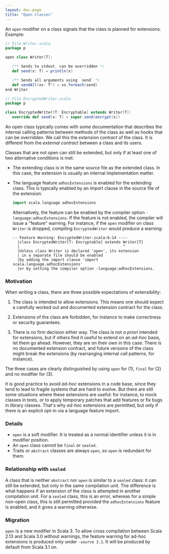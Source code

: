 ```yaml
---
layout: doc-page
title: "Open Classes"
---
```


An `open` modifier on a class signals that the class is planned for extensions. Example:
```scala
// File Writer.scala
package p

open class Writer[T]:

   /** Sends to stdout, can be overridden */
   def send(x: T) = println(x)

   /** Sends all arguments using `send` */
   def sendAll(xs: T*) = xs.foreach(send)
end Writer

// File EncryptedWriter.scala
package p

class EncryptedWriter[T: Encryptable] extends Writer[T]:
   override def send(x: T) = super.send(encrypt(x))
```
An open class typically comes with some documentation that describes
the internal calling patterns between methods of the class as well as hooks that can be overridden. We call this the _extension contract_ of the class. It is different from the _external contract_ between a class and its users.

Classes that are not open can still be extended, but only if at least one of two alternative conditions is met:

 - The extending class is in the same source file as the extended class. In this case, the extension is usually an internal implementation matter.

 - The language feature `adhocExtensions` is enabled for the extending class. This is typically enabled by an import clause in the source file of the extension:
   ```scala
   import scala.language.adhocExtensions
   ```
   Alternatively, the feature can be enabled by the compiler option `-language:adhocExtensions`.
   If the feature is not enabled, the compiler will issue a "feature" warning. For instance, if the `open` modifier on class `Writer` is dropped, compiling `EncryptedWriter` would produce a warning:
   ```
   -- Feature Warning: EncryptedWriter.scala:6:14 ----
     |class EncryptedWriter[T: Encryptable] extends Writer[T]
     |                                              ^
     |Unless class Writer is declared 'open', its extension
     | in a separate file should be enabled
     |by adding the import clause 'import scala.language.adhocExtensions'
     |or by setting the compiler option -language:adhocExtensions.
   ```

### Motivation

When writing a class, there are three possible expectations of extensibility:

1. The class is intended to allow extensions. This means one should expect
a carefully worked out and documented extension contract for the class.

2. Extensions of the class are forbidden, for instance to make correctness or security guarantees.

3. There is no firm decision either way. The class is not _a priori_ intended for extensions, but if others find it useful to extend on an _ad-hoc_ basis, let them go ahead. However, they are on their own in this case. There is no documented extension contract, and future versions of the class might break the extensions (by rearranging internal call patterns, for instance).

The three cases are clearly distinguished by using `open` for (1), `final` for (2) and no modifier for (3).

It is good practice to avoid _ad-hoc_ extensions in a code base, since they tend to lead to fragile systems that are hard to evolve. But there
are still some situations where these extensions are useful: for instance,
to mock classes in tests, or to apply temporary patches that add features or fix bugs in library classes. That's why _ad-hoc_ extensions are permitted, but only if there is an explicit opt-in via a language feature import.

### Details

 - `open` is a soft modifier. It is treated as a normal identifier
   unless it is in modifier position.
 - An `open` class cannot be `final` or `sealed`.
 - Traits or `abstract` classes are always `open`, so `open` is redundant for them.

### Relationship with `sealed`

A class that is neither `abstract` nor `open` is similar to a `sealed` class: it can still be extended, but only in the same compilation unit. The difference is what happens if an extension of the class is attempted in another compilation unit. For a `sealed` class, this is an error, whereas for a simple non-open class, this is still permitted provided the `adhocExtensions` feature is enabled, and it gives a warning otherwise.

### Migration

`open` is a new modifier in Scala 3. To allow cross compilation between Scala 2.13 and Scala 3.0 without warnings, the feature warning for ad-hoc extensions is produced only under `-source 3.1`. It will be produced by default from Scala 3.1 on.
